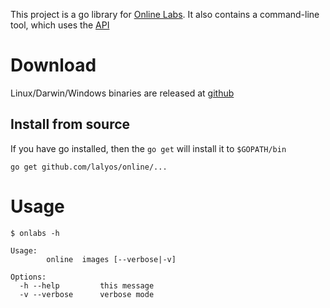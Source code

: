 This project is a go library for [Online Labs](https://cloud.online.net/).
It also contains a command-line tool, which uses the [API](https://doc.cloud.online.net/api/)


# Download

Linux/Darwin/Windows binaries are released at [github](https://github.com/lalyos/onlabs/releases/latest)

## Install from source

If you have go installed, then the `go get` will install it to
`$GOPATH/bin`

```
go get github.com/lalyos/online/...
```

# Usage

```
$ onlabs -h

Usage:
        online  images [--verbose|-v]

Options:
  -h --help         this message
  -v --verbose      verbose mode
```
